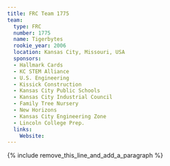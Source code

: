```yaml
---
title: FRC Team 1775
team:
  type: FRC
  number: 1775
  name: Tigerbytes
  rookie_year: 2006
  location: Kansas City, Missouri, USA
  sponsors:
  - Hallmark Cards
  - KC STEM Alliance
  - U.S. Engineering
  - Kissick Construction
  - Kansas City Public Schools
  - Kansas City Industrial Council
  - Family Tree Nursery
  - New Horizons
  - Kansas City Engineering Zone
  - Lincoln College Prep.
  links:
    Website:
---
```


{% include remove_this_line_and_add_a_paragraph %}